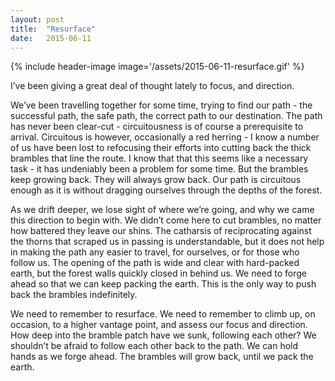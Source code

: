 ```yaml
---
layout: post
title:  "Resurface"
date:   2015-06-11
---
```


{% include header-image image='/assets/2015-06-11-resurface.gif' %}

I’ve been giving a great deal of thought lately to focus, and direction.

We’ve been travelling together for some time, trying to find our path - the successful path, the safe path, the correct path to our destination. The path has never been clear-cut - circuitousness is of course a prerequisite to arrival. Circuitous is however, occasionally a red herring - I know a number of us have been lost to refocusing their efforts into cutting back the thick brambles that line the route. I know that that this seems like a necessary task - it has undeniably been a problem for some time. But the brambles keep growing back. They will always grow back. Our path is circuitous enough as it is without dragging ourselves through the depths of the forest.

As we drift deeper, we lose sight of where we’re going, and why we came this direction to begin with. We didn’t come here to cut brambles, no matter how battered they leave our shins. The catharsis of reciprocating against the thorns that scraped us in passing is understandable, but it does not help in making the path any easier to travel, for ourselves, or for those who follow us. The opening of the path is wide and clear with hard-packed earth, but the forest walls quickly closed in behind us. We need to forge ahead so that we can keep packing the earth. This is the only way to push back the brambles indefinitely.

We need to remember to resurface. We need to remember to climb up, on occasion, to a higher vantage point, and assess our focus and direction. How deep into the bramble patch have we sunk, following each other? We shouldn’t be afraid to follow each other back to the path. We can hold hands as we forge ahead. The brambles will grow back, until we pack the earth.
